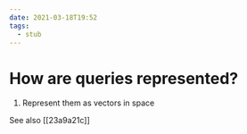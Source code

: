 ```yaml
---
date: 2021-03-18T19:52
tags: 
  - stub
---
```


# How are queries represented?

1. Represent them as vectors in space

See also [[23a9a21c]] 
